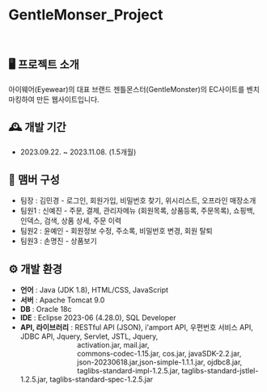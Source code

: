 # GentleMonser_Project
<br>

## 🖥️ 프로젝트 소개
아이웨어(Eyewear)의 대표 브랜드 젠틀몬스터(GentleMonster)의 EC사이트를 벤치마킹하여 만든 웹사이트입니다.

## 🕰️ 개발 기간
- 2023.09.22. ~ 2023.11.08. (1.5개월)

## 👥 맴버 구성
 - 팀장  : 김민경 - 로그인, 회원가입, 비밀번호 찾기, 위시리스트, 오프라인 매장소개
 - 팀원1 : 신예진 - 주문, 결제, 관리자메뉴 (회원목록, 상품등록, 주문목록), 쇼핑백, 인덱스, 검색, 상품 상세, 주문 이력
 - 팀원2 : 윤예인 - 회원정보 수정, 주소록, 비밀번호 변경, 회원 탈퇴
 - 팀원3 : 손명진 - 상품보기

## ⚙️ 개발 환경
- **언어** : Java (JDK 1.8), HTML/CSS, JavaScript
- **서버** : Apache Tomcat 9.0
- **DB** : Oracle 18c
- **IDE** : Eclipse 2023-06 (4.28.0), SQL Developer
- **API, 라이브러리** : RESTful API (JSON), i'amport API, 우편번호 서비스 API, JDBC API, Jquery, Servlet, JSTL, Jquery, 
<br>&emsp;&emsp;&emsp;&emsp;&emsp;&emsp;&emsp;&emsp;activation.jar, mail.jar,
<br>&emsp;&emsp;&emsp;&emsp;&emsp;&emsp;&emsp;&emsp;commons-codec-1.15.jar, cos.jar, javaSDK-2.2.jar,
<br>&emsp;&emsp;&emsp;&emsp;&emsp;&emsp;&emsp;&emsp;json-20230618.jar,json-simple-1.1.1.jar, ojdbc8.jar,
<br>&emsp;&emsp;&emsp;&emsp;&emsp;&emsp;&emsp;&emsp;taglibs-standard-impl-1.2.5.jar, taglibs-standard-jstlel-1.2.5.jar, taglibs-standard-spec-1.2.5.jar

